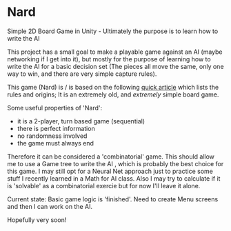 # Nard
Simple 2D Board Game in Unity - Ultimately the purpose is to learn how to write the AI

This project has a small goal to make a playable game against an AI (maybe networking if I get into it), but mostly for the purpose of learning how to write the AI for a basic decision set (The pieces all move the same, only one way to win, and there are very simple capture rules).

This game (Nard) is / is based on the following [quick article](http://www.cyningstan.com/game/389/nard) which lists the rules and origins; It is an extremely old, and *extremely* simple board game.

Some useful properties of 'Nard':
- it is a 2-player, turn based game (sequential)
- there is perfect information
- no randomness involved
- the game must always end

Therefore it can be considered a 'combinatorial' game. This should allow me to use a Game tree to write the AI , which is probably the best choice for this game. I may still opt for a Neural Net approach just to practice some stuff I recently learned in a Math for AI class. Also I may try to calculate if it is 'solvable' as a combinatorial exercie but for now I'll leave it alone.

Current state: Basic game logic is 'finished'. Need to create Menu screens and then I can work on the AI.

Hopefully very soon!
